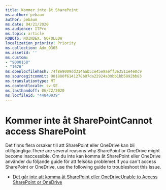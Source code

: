 ```yaml
---
title: Kommer inte åt SharePoint
ms.author: pebaum
author: pebaum
ms.date: 04/21/2020
ms.audience: ITPro
ms.topic: article
ROBOTS: NOINDEX, NOFOLLOW
localization_priority: Priority
ms.collection: Adm_O365
ms.assetid: ''
ms.custom:
- "9000158"
- "1676"
ms.openlocfilehash: 74f8e9009dd314aab5ce45e9aeff3e3511e4e0c9
ms.sourcegitcommit: 981880f6141278b87da22924a39bb1bb5892bb83
ms.translationtype: MT
ms.contentlocale: sv-SE
ms.lasthandoff: 06/22/2020
ms.locfileid: "44840939"
---
```

# <a name="cannot-access-sharepoint"></a><span data-ttu-id="0a12c-102">Kommer inte åt SharePoint</span><span class="sxs-lookup"><span data-stu-id="0a12c-102">Cannot access SharePoint</span></span>

<span data-ttu-id="0a12c-103">Det finns flera orsaker till att SharePoint eller OneDrive kan bli otillgängliga.</span><span class="sxs-lookup"><span data-stu-id="0a12c-103">There are several reasons why SharePoint or OneDrive might become inaccessible.</span></span> <span data-ttu-id="0a12c-104">Om du inte kan komma åt SharePoint eller OneDrive använder du följande guide för att felsöka problemet.</span><span class="sxs-lookup"><span data-stu-id="0a12c-104">If you can't access SharePoint or OneDrive, use the following guide to troubleshoot this issue.</span></span>

- [<span data-ttu-id="0a12c-105">Det går inte att komma åt SharePoint eller OneDrive</span><span class="sxs-lookup"><span data-stu-id="0a12c-105">Unable to Access SharePoint or OneDrive</span></span>](https://docs.microsoft.com/sharepoint/troubleshoot/sharing-and-permissions/sharepoint-online-inaccessible)
